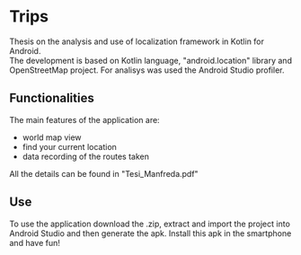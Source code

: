 # Trips

Thesis on the analysis and use of localization framework in Kotlin for Android.</br>
The development is based on Kotlin language, "android.location" library and OpenStreetMap project. For analisys was used the Android Studio profiler.

## Functionalities

The main features of the application are:
- world map view </br>
- find your current location </br>
- data recording of the routes taken </br>

All the details can be found in "Tesi_Manfreda.pdf"

## Use

To use the application download the .zip, extract and import the project into Android Studio and then generate the apk. Install this apk in the smartphone and have fun!
